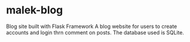 # malek-blog
Blog site built with Flask Framework
A blog website for users to create accounts and login thrn comment on posts.
The database used is SQLite.
